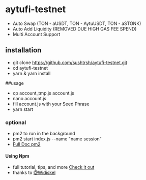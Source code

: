 # aytufi-testnet

- Auto Swap (TON - aUSDT, TON - AytuUSDT, TON - aSTONK)
- Auto Add Liquidity (REMOVED DUE HIGH GAS FEE SPEND)
- Multi Account Support

## installation
- git clone https://github.com/sushtrsh/aytufi-testnet.git
- cd aytufi-testnet
- yarn & yarn install

##usage

- cp account_tmp.js account.js
- nano account.js
- fill account.js with your Seed Phrase
- yarn start
### optional 
- pm2 to run in the background 
- pm2 start index.js --name "name session"
- [Full Doc pm2](https://pm2.keymetrics.io/docs/usage/pm2-doc-single-page)
#### Using Npm
- full tutorial, tips, and more
[Check it out](https://github.com/Widiskel/aytu-fi-testnet-bot/blob/master/README.md)
- thanks to [@Widiskel](https://github.com/Widiskel)
